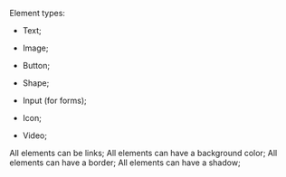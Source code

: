 Element types:
- Text;
- Image;
- Button;

- Shape;
- Input (for forms);
- Icon;
- Video;


All elements can be links;
All elements can have a background color;
All elements can have a border;
All elements can have a shadow;